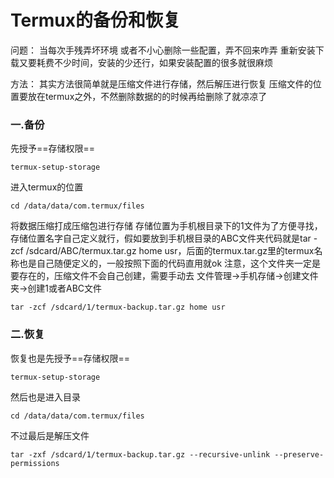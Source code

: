 # Termux的备份和恢复

问题：
当每次手残弄坏环境 或者不小心删除一些配置，弄不回来咋弄 重新安装下载又要耗费不少时间，安装的少还行，如果安装配置的很多就很麻烦

方法：
其实方法很简单就是压缩文件进行存储，然后解压进行恢复 压缩文件的位置要放在termux之外，不然删除数据的的时候再给删除了就凉凉了

### 一.备份

先授予==存储权限==

```shell
termux-setup-storage
```

进入termux的位置

```shell
cd /data/data/com.termux/files
```

将数据压缩打成压缩包进行存储 存储位置为手机根目录下的1文件为了方便寻找，存储位置名字自己定义就行，假如要放到手机根目录的ABC文件夹代码就是tar -zcf /sdcard/ABC/termux.tar.gz home usr，后面的termux.tar.gz里的termux名称也是自己随便定义的，一般按照下面的代码直用就ok 注意，这个文件夹一定是要存在的，压缩文件不会自己创建，需要手动去 文件管理->手机存储->创建文件夹->创建1或者ABC文件

```shell
tar -zcf /sdcard/1/termux-backup.tar.gz home usr
```

### 二.恢复

恢复也是先授予==存储权限==

```shell
termux-setup-storage
```

然后也是进入目录

```shell
cd /data/data/com.termux/files
```

不过最后是解压文件

```shell
tar -zxf /sdcard/1/termux-backup.tar.gz --recursive-unlink --preserve-permissions
```

